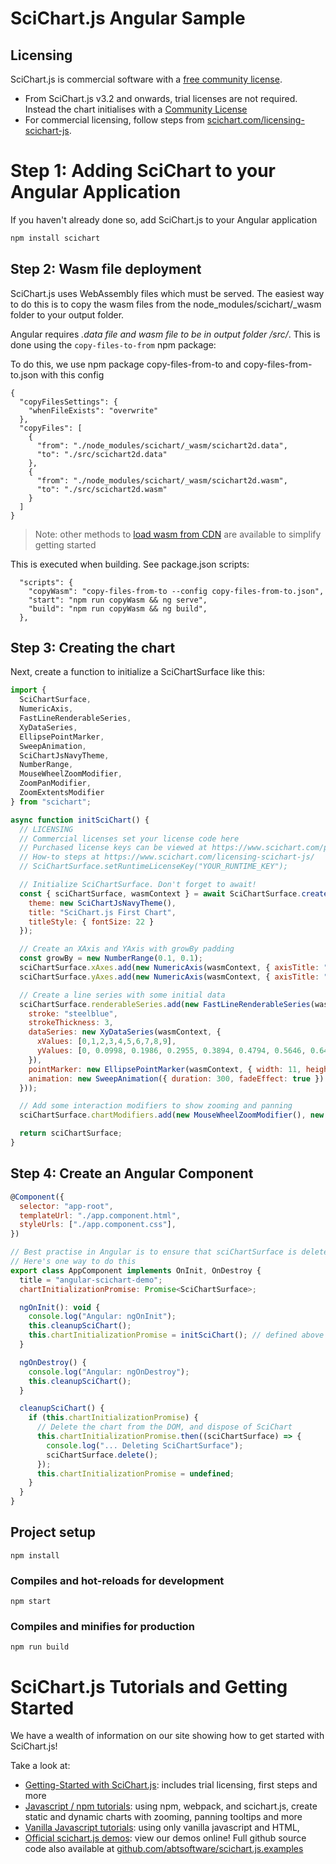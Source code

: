# SciChart.js Angular Sample

## Licensing

SciChart.js is commercial software with a [free community license](https://scichart.com/community-licensing).

- From SciChart.js v3.2 and onwards, trial licenses are not required. Instead the chart initialises with a [Community License](https://scichart.com/community-licensing)
- For commercial licensing, follow steps from [scichart.com/licensing-scichart-js](https://scichart.com/licensing-scichart-js).

# Step 1: Adding SciChart to your Angular Application

If you haven't already done so, add SciChart.js to your Angular application
```javascript
npm install scichart 
```

## Step 2: Wasm file deployment

SciChart.js uses WebAssembly files which must be served. The easiest way to do this is to copy the wasm files from the node_modules/scichart/_wasm folder to your output folder.

Angular requires *.data file and wasm file to be in output folder /src/*. This is done using the `copy-files-to-from` npm package:

To do this, we use npm package copy-files-from-to and copy-files-from-to.json with this config

```
{
  "copyFilesSettings": {
    "whenFileExists": "overwrite"
  },
  "copyFiles": [
    {
      "from": "./node_modules/scichart/_wasm/scichart2d.data",
      "to": "./src/scichart2d.data"
    },
    {
      "from": "./node_modules/scichart/_wasm/scichart2d.wasm",
      "to": "./src/scichart2d.wasm"
    }
  ]
}
```

> Note: other methods to [load wasm from CDN](https://www.scichart.com/documentation/js/current/webframe.html#Deploying%20Wasm%20or%20WebAssembly%20and%20Data%20Files%20with%20your%20app.html) are available to simplify getting started

This is executed when building. See package.json scripts:

```
  "scripts": {
    "copyWasm": "copy-files-from-to --config copy-files-from-to.json",
    "start": "npm run copyWasm && ng serve",
    "build": "npm run copyWasm && ng build",
  },
```

## Step 3: Creating the chart

Next, create a function to initialize a SciChartSurface like this:

```javascript
import {
  SciChartSurface, 
  NumericAxis,
  FastLineRenderableSeries,
  XyDataSeries,
  EllipsePointMarker,
  SweepAnimation,
  SciChartJsNavyTheme,
  NumberRange,
  MouseWheelZoomModifier,
  ZoomPanModifier,
  ZoomExtentsModifier
} from "scichart";

async function initSciChart() {
  // LICENSING
  // Commercial licenses set your license code here
  // Purchased license keys can be viewed at https://www.scichart.com/profile
  // How-to steps at https://www.scichart.com/licensing-scichart-js/
  // SciChartSurface.setRuntimeLicenseKey("YOUR_RUNTIME_KEY");

  // Initialize SciChartSurface. Don't forget to await!
  const { sciChartSurface, wasmContext } = await SciChartSurface.create("scichart-root", {
    theme: new SciChartJsNavyTheme(),
    title: "SciChart.js First Chart",
    titleStyle: { fontSize: 22 }
  });

  // Create an XAxis and YAxis with growBy padding
  const growBy = new NumberRange(0.1, 0.1);
  sciChartSurface.xAxes.add(new NumericAxis(wasmContext, { axisTitle: "X Axis", growBy }));
  sciChartSurface.yAxes.add(new NumericAxis(wasmContext, { axisTitle: "Y Axis", growBy }));

  // Create a line series with some initial data
  sciChartSurface.renderableSeries.add(new FastLineRenderableSeries(wasmContext, {
    stroke: "steelblue",
    strokeThickness: 3,
    dataSeries: new XyDataSeries(wasmContext, {
      xValues: [0,1,2,3,4,5,6,7,8,9],
      yValues: [0, 0.0998, 0.1986, 0.2955, 0.3894, 0.4794, 0.5646, 0.6442, 0.7173, 0.7833]
    }),
    pointMarker: new EllipsePointMarker(wasmContext, { width: 11, height: 11, fill: "#fff" }),
    animation: new SweepAnimation({ duration: 300, fadeEffect: true })
  }));

  // Add some interaction modifiers to show zooming and panning
  sciChartSurface.chartModifiers.add(new MouseWheelZoomModifier(), new ZoomPanModifier(), new ZoomExtentsModifier());

  return sciChartSurface;
}
```

## Step 4: Create an Angular Component

```javascript 
@Component({
  selector: "app-root",
  templateUrl: "./app.component.html",
  styleUrls: ["./app.component.css"],
})

// Best practise in Angular is to ensure that sciChartSurface is deleted on component ngOnDestroy.
// Here's one way to do this
export class AppComponent implements OnInit, OnDestroy {
  title = "angular-scichart-demo";
  chartInitializationPromise: Promise<SciChartSurface>;

  ngOnInit(): void {
    console.log("Angular: ngOnInit");
    this.cleanupSciChart();
    this.chartInitializationPromise = initSciChart(); // defined above
  }

  ngOnDestroy() {
    console.log("Angular: ngOnDestroy");
    this.cleanupSciChart();
  }

  cleanupSciChart() {
    if (this.chartInitializationPromise) {
      // Delete the chart from the DOM, and dispose of SciChart
      this.chartInitializationPromise.then((sciChartSurface) => {
        console.log("... Deleting SciChartSurface");
        sciChartSurface.delete();
      });
      this.chartInitializationPromise = undefined;
    }
  }
}
```

## Project setup
```
npm install
```

### Compiles and hot-reloads for development
```
npm start
```

### Compiles and minifies for production
```
npm run build
```

# SciChart.js Tutorials and Getting Started

We have a wealth of information on our site showing how to get started with SciChart.js!

Take a look at:

 * [Getting-Started with SciChart.js](https://www.scichart.com/getting-started-scichart-js): includes trial licensing, first steps and more
 * [Javascript / npm tutorials](https://www.scichart.com/documentation/js/current/Tutorial%2002%20-%20Adding%20Series%20and%20Data.html): using npm, webpack, and scichart.js, create static and dynamic charts with zooming, panning tooltips and more
 * [Vanilla Javascript tutorials](https://www.scichart.com/documentation/js/current/Tutorial%2001%20-%20Including%20SciChart.js%20in%20an%20HTML%20Page.html): using only vanilla javascript and HTML,
 * [Official scichart.js demos](https://demo.scichart.com): view our demos online! Full github source code also available at [github.com/abtsoftware/scichart.js.examples](https://github.com/abtsoftware/scichart.js.examples)

